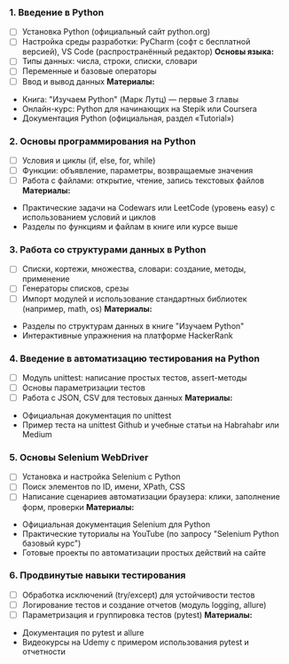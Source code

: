 ### **1. Введение в Python**
- [ ] Установка Python (официальный сайт python.org)
- [ ] Настройка среды разработки: PyCharm (софт с бесплатной версией), VS Code
    (распространённый редактор)
**Основы языка:**
- [ ] Типы данных: числа, строки, списки, словари
- [ ] Переменные и базовые операторы
- [ ] Ввод и вывод данных
**Материалы:**
- Книга: "Изучаем Python" (Марк Лутц) — первые 3 главы
- Онлайн-курс: Python для начинающих на Stepik или Coursera
- Документация Python (официальная, раздел «Tutorial»)
### **2. Основы программирования на Python**
- [ ] Условия и циклы (if, else, for, while)
- [ ] Функции: объявление, параметры, возвращаемые значения
- [ ] Работа с файлами: открытие, чтение, запись текстовых файлов
**Материалы:**
- Практические задачи на Codewars или LeetCode (уровень easy) с использованием условий и циклов
- Разделы по функциям и файлам в книге или курсе выше
### **3. Работа со структурами данных в Python**
- [ ] Списки, кортежи, множества, словари: создание, методы, применение
- [ ] Генераторы списков, срезы
- [ ] Импорт модулей и использование стандартных библиотек (например, math, os)
**Материалы:**
- Разделы по структурам данных в книге "Изучаем Python"
- Интерактивные упражнения на платформе HackerRank
### **4. Введение в автоматизацию тестирования на Python**
- [ ] Модуль unittest: написание простых тестов, assert-методы
- [ ] Основы параметризации тестов
- [ ] Работа с JSON, CSV для тестовых данных
**Материалы:**
- Официальная документация по unittest
- Пример теста на unittest Github и учебные статьи на Habrahabr или Medium
### **5. Основы Selenium WebDriver**
- [ ] Установка и настройка Selenium с Python
- [ ] Поиск элементов по ID, имени, XPath, CSS
- [ ] Написание сценариев автоматизации браузера: клики, заполнение форм, проверки
**Материалы:**
- Официальная документация Selenium для Python
- Практические туториалы на YouTube (по запросу "Selenium Python базовый курс")
- Готовые проекты по автоматизации простых действий на сайте
### **6. Продвинутые навыки тестирования**
- [ ] Обработка исключений (try/except) для устойчивости тестов
- [ ] Логирование тестов и создание отчетов (модуль logging, allure)
- [ ] Параметризация и группировка тестов (pytest)
**Материалы:**
- Документация по pytest и allure
- Видеокурсы на Udemy с примером использования pytest и отчетности
